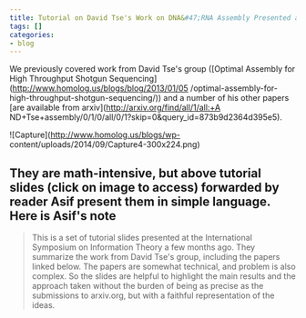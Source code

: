```yaml
---
title: Tutorial on David Tse's Work on DNA&#47;RNA Assembly Presented at ISIT 2014
tags: []
categories:
- blog
---
```

We previously covered work from David Tse's group ([Optimal Assembly for High
Throughput Shotgun Sequencing](http://www.homolog.us/blogs/blog/2013/01/05
/optimal-assembly-for-high-throughput-shotgun-sequencing/)) and a number of
his other papers [are available from arxiv](http://arxiv.org/find/all/1/all:+A
ND+Tse+assembly/0/1/0/all/0/1?skip=0&query_id=873b9d2364d395e5).
<!--more-->

![Capture](http://www.homolog.us/blogs/wp-
content/uploads/2014/09/Capture4-300x224.png)

They are math-intensive, but above tutorial slides (click on image to access)
forwarded by reader Asif present them in simple language. Here is Asif's note
-

> This is a set of tutorial slides presented at the International Symposium on
Information Theory a few months ago. They summarize the work from David Tse's
group, including the papers linked below. The papers are somewhat technical,
and problem is also complex. So the slides are helpful to highlight the main
results and the approach taken without the burden of being as precise as the
submissions to arxiv.org, but with a faithful representation of the ideas.


